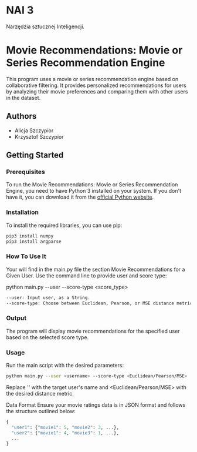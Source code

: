 # NAI 3
Narzędzia sztucznej Inteligencji.

# Movie Recommendations: Movie or Series Recommendation Engine

This program uses a movie or series recommendation engine based on collaborative filtering. It provides personalized
recommendations for users by analyzing their movie preferences and comparing them with other users in the dataset.

## Authors
- Alicja Szczypior
- Krzysztof Szczypior

## Getting Started

### Prerequisites
To run the Movie Recommendations: Movie or Series Recommendation Engine, you need to have Python 3 installed on your system. If you don't have it, you can download it from the [official Python website](https://www.python.org/).

### Installation
To install the required libraries, you can use pip:

```bash
pip3 install numpy
pip3 install argparse
```

### How To Use It
Your will find in the main.py file the section Movie Recommendations for a Given User. Use the command line to provide user and score type:

python main.py --user <username> --score-type <score_type>

```bash
--user: Input user, as a String.
--score-type: Choose between Euclidean, Pearson, or MSE distance metrics, as a String.
```

### Output
The program will display movie recommendations for the specified user based on the selected score type.

### Usage
Run the main script with the desired parameters:

```bash
python main.py --user <username> --score-type <Euclidean/Pearson/MSE>
```

Replace '<username>' with the target user's name and <Euclidean/Pearson/MSE> with the desired distance metric.

Data Format
Ensure your movie ratings data is in JSON format and follows the structure outlined below:

```python
{
  "user1": {"movie1": 5, "movie2": 3, ...},
  "user2": {"movie1": 4, "movie3": 1, ...},
  ...
}
```
